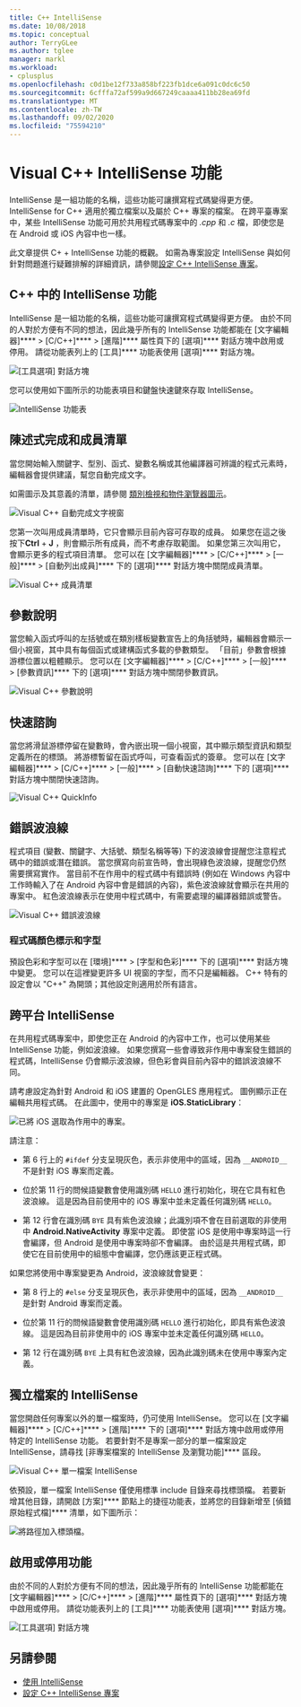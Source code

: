 ```yaml
---
title: C++ IntelliSense
ms.date: 10/08/2018
ms.topic: conceptual
author: TerryGLee
ms.author: tglee
manager: markl
ms.workload:
- cplusplus
ms.openlocfilehash: c0d1be12f733a858bf223fb1dce6a091c0dc6c50
ms.sourcegitcommit: 6cfffa72af599a9d667249caaaa411bb28ea69fd
ms.translationtype: MT
ms.contentlocale: zh-TW
ms.lasthandoff: 09/02/2020
ms.locfileid: "75594210"
---
```

# <a name="visual-c-intellisense-features"></a>Visual C++ IntelliSense 功能

IntelliSense 是一組功能的名稱，這些功能可讓撰寫程式碼變得更方便。 IntelliSense for C++ 適用於獨立檔案以及屬於 C++ 專案的檔案。 在跨平臺專案中，某些 IntelliSense 功能可用於共用程式碼專案中的 *.cpp* 和 *.c* 檔，即使您是在 Android 或 iOS 內容中也一樣。

此文章提供 C+ + IntelliSense 功能的概觀。 如需為專案設定 IntelliSense 與如何針對問題進行疑難排解的詳細資訊，請參閱[設定 C++ IntelliSense 專案](visual-cpp-intellisense-configuration.md)。

## <a name="intellisense-features-in-c"></a>C++ 中的 IntelliSense 功能

IntelliSense 是一組功能的名稱，這些功能可讓撰寫程式碼變得更方便。 由於不同的人對於方便有不同的想法，因此幾乎所有的 IntelliSense 功能都能在 [文字編輯器]**** > [C/C++]**** > [進階]**** 屬性頁下的 [選項]**** 對話方塊中啟用或停用。 請從功能表列上的 [工具]**** 功能表使用 [選項]**** 對話方塊。

![[工具選項] 對話方塊](../ide/media/sintellisensecpptoolsoptions.PNG)

您可以使用如下圖所示的功能表項目和鍵盤快速鍵來存取 IntelliSense。

![IntelliSense 功能表](../ide/media/vs2015_cpp_intellisense_menu.png)

## <a name="statement-completion-and-member-list"></a>陳述式完成和成員清單

當您開始輸入關鍵字、型別、函式、變數名稱或其他編譯器可辨識的程式元素時，編輯器會提供建議，幫您自動完成文字。

如需圖示及其意義的清單，請參閱 [類別檢視和物件瀏覽器圖示](../ide/class-view-and-object-browser-icons.md)。

![Visual C&#43;&#43; 自動完成文字視窗](../ide/media/vs2015_cpp_complete_word.png)

您第一次叫用成員清單時，它只會顯示目前內容可存取的成員。 如果您在這之後按下**Ctrl** + **J** ，則會顯示所有成員，而不考慮存取範圍。 如果您第三次叫用它，會顯示更多的程式項目清單。 您可以在 [文字編輯器]**** > [C/C++]**** > [一般]**** > [自動列出成員]**** 下的 [選項]**** 對話方塊中關閉成員清單。

![Visual C&#43;&#43; 成員清單](../ide/media/vs2015_cpp_list_members.png)

## <a name="parameter-help"></a>參數說明

當您輸入函式呼叫的左括號或在類別樣板變數宣告上的角括號時，編輯器會顯示一個小視窗，其中具有每個函式或建構函式多載的參數類型。 「目前」參數會根據游標位置以粗體顯示。 您可以在 [文字編輯器]**** > [C/C++]**** > [一般]**** > [參數資訊]**** 下的 [選項]**** 對話方塊中關閉參數資訊。

![Visual C&#43;&#43; 參數說明](../ide/media/vs_2015_cpp_param_help.png)

## <a name="quick-info"></a>快速諮詢

當您將滑鼠游標停留在變數時，會內嵌出現一個小視窗，其中顯示類型資訊和類型定義所在的標頭。 將游標暫留在函式呼叫，可查看函式的簽章。 您可以在 [文字編輯器]**** > [C/C++]**** > [一般]**** > [自動快速諮詢]**** 下的 [選項]**** 對話方塊中關閉快速諮詢。

![Visual C&#43;&#43; QuickInfo](../ide/media/vs2015_cpp_quickinfo.png)

## <a name="error-squiggles"></a>錯誤波浪線

程式項目 (變數、關鍵字、大括號、類型名稱等等) 下的波浪線會提醒您注意程式碼中的錯誤或潛在錯誤。 當您撰寫向前宣告時，會出現綠色波浪線，提醒您仍然需要撰寫實作。 當目前不在作用中的程式碼中有錯誤時 (例如在 Windows 內容中工作時輸入了在 Android 內容中會是錯誤的內容)，紫色波浪線就會顯示在共用的專案中。 紅色波浪線表示在使用中程式碼中，有需要處理的編譯器錯誤或警告。

![Visual C&#43;&#43; 錯誤波浪線](../ide/media/vs2015_cpp_error_quiggles.png)

### <a name="code-colorization-and-fonts"></a>程式碼顏色標示和字型

預設色彩和字型可以在 [環境]**** > [字型和色彩]**** 下的 [選項]**** 對話方塊中變更。 您可以在這裡變更許多 UI 視窗的字型，而不只是編輯器。 C++ 特有的設定會以 "C++" 為開頭；其他設定則適用於所有語言。

## <a name="cross-platform-intellisense"></a>跨平台 IntelliSense

在共用程式碼專案中，即使您正在 Android 的內容中工作，也可以使用某些 IntelliSense 功能，例如波浪線。 如果您撰寫一些會導致非作用中專案發生錯誤的程式碼，IntelliSense 仍會顯示波浪線，但色彩會與目前內容中的錯誤波浪線不同。

請考慮設定為針對 Android 和 iOS 建置的 OpenGLES 應用程式。 圖例顯示正在編輯共用程式碼。 在此圖中，使用中的專案是 **iOS.StaticLibrary**：

![已將 iOS 選取為作用中的專案。](../ide/media/intellisensecppcrossplatform2.png)

請注意：

- 第 6 行上的 `#ifdef` 分支呈現灰色，表示非使用中的區域，因為 `__ANDROID__` 不是針對 iOS 專案而定義。

- 位於第 11 行的問候語變數會使用識別碼 `HELLO` 進行初始化，現在它具有紅色波浪線。 這是因為目前使用中的 iOS 專案中並未定義任何識別碼 `HELLO`。

- 第 12 行會在識別碼 `BYE` 具有紫色波浪線；此識別項不會在目前選取的非使用中 **Android.NativeActivity** 專案中定義。 即使當 iOS 是使用中專案時這一行會編譯，但 Android 是使用中專案時卻不會編譯。 由於這是共用程式碼，即使它在目前使用中的組態中會編譯，您仍應該更正程式碼。

如果您將使用中專案變更為 Android，波浪線就會變更：

- 第 8 行上的 `#else` 分支呈現灰色，表示非使用中的區域，因為 `__ANDROID__` 是針對 Android 專案而定義。

- 位於第 11 行的問候語變數會使用識別碼 `HELLO` 進行初始化，即具有紫色波浪線。 這是因為目前非使用中的 iOS 專案中並未定義任何識別碼 `HELLO`。

- 第 12 行在識別碼 `BYE` 上具有紅色波浪線，因為此識別碼未在使用中專案內定義。

## <a name="intellisense-for-stand-alone-files"></a>獨立檔案的 IntelliSense

當您開啟任何專案以外的單一檔案時，仍可使用 IntelliSense。 您可以在 [文字編輯器]**** > [C/C++]**** > [進階]**** 下的 [選項]**** 對話方塊中啟用或停用特定的 IntelliSense 功能。 若要針對不是專案一部分的單一檔案設定 IntelliSense，請尋找 [非專案檔案的 IntelliSense 及瀏覽功能]**** 區段。

![Visual C&#43;&#43; 單一檔案 IntelliSense](../ide/media/vs2015_cpp_single_file_intellisense.png)

依預設，單一檔案 IntelliSense 僅使用標準 include 目錄來尋找標頭檔。 若要新增其他目錄，請開啟 [方案]**** 節點上的捷徑功能表，並將您的目錄新增至 [偵錯原始程式檔]**** 清單，如下圖所示：

![將路徑加入標頭檔。](../ide/media/intellisensedebugyourcode.jpg)

## <a name="enable-or-disable-features"></a>啟用或停用功能

由於不同的人對於方便有不同的想法，因此幾乎所有的 IntelliSense 功能都能在 [文字編輯器]**** > [C/C++]**** > [進階]**** 屬性頁下的 [選項]**** 對話方塊中啟用或停用。 請從功能表列上的 [工具]**** 功能表使用 [選項]**** 對話方塊。

![[工具選項] 對話方塊](../ide/media/sintellisensecpptoolsoptions.PNG)

## <a name="see-also"></a>另請參閱

- [使用 IntelliSense](../ide/using-intellisense.md)
- [設定 C++ IntelliSense 專案](visual-cpp-intellisense-configuration.md)
